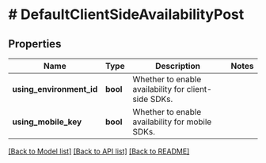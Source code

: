 # # DefaultClientSideAvailabilityPost

## Properties

Name | Type | Description | Notes
------------ | ------------- | ------------- | -------------
**using_environment_id** | **bool** | Whether to enable availability for client-side SDKs. |
**using_mobile_key** | **bool** | Whether to enable availability for mobile SDKs. |

[[Back to Model list]](../../README.md#models) [[Back to API list]](../../README.md#endpoints) [[Back to README]](../../README.md)
